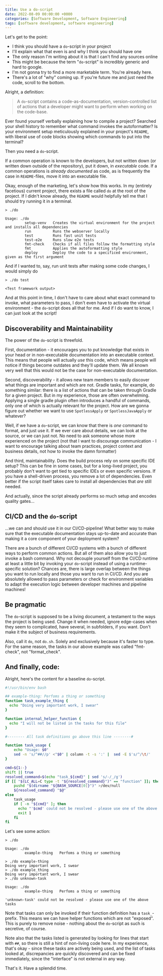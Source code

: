 ```yaml
---
title: Use a do-script
date: 2022-08-09 00:00:00 +0000
categories: [Software Development, Software Engineering]
tags: [software development, software engineering]
---
```


Let's get to the point:

- I think you should have a `do`-script in your project
- I'll explain what that even is and why I think you should have one
- The only reason I'm writing about it is that I can't find any sources online
- This might be because the term "`do`-script" is incredibly generic and hard to google.
- I'm not gonna try to find a more marketable term. You're already here.
- There's a lot of "why" coming up. If you're future me and just need the code, scroll to the bottom.

Alright, a definition:

> A `do`-script contains a code-as-documentation, version-controlled list of actions that a developer might want to perform when working on the code-base.

Ever found yourself verbally explaining how to compile a project? Searched your shell history to remember what command invokes the autoformatter? Is your environment setup meticulously explained in your project's `README`, with liberal use of code blocks showing which commands to put into the terminal?

Then you need a `do`-script.

If a common operation is known to the developers, but not written down (or written down outside of the repository), put it down, in _executable_ code. If a common operations is _already documented_ as code, as is frequently the case in `README`-files, move it into an executable file.

Okay, enough of the marketing, let's show how this works. In my (entirely facetious) current project, there exists a file called `do` at the root of the project. If I didn't know already, the `README` would helpfully tell me that I should try running it in a terminal.

```
> ./do

Usage: ./do
         setup-venv   Creates the virtual environment for the project and installs all dependencies
         run          Runs the webserver locally
         test         Runs fast unit tests
         test-e2e     Runs slow e2e tests  
         fmt-check    Checks if all files follow the formatting style
         fmt          Applies the autoformatting style
         deploy       Deploy the code to a specificed environment, given as the first argument
```

And if I wanted to, say, run unit tests after making some code changes, I would simply do

```
> ./do test

<Test framework output>
```

And at this point in time, I don't have to care about what exact command to invoke, what parameters to pass, I don't even have to activate the virtual environment - the `do`-script does all that for me. And if I do want to know, I can just look at the script!


## Discoverability and Maintainability

The power of the `do`-script is threefold.

First, documentation - it encourages you to put knowledge that exists in your head or in non-executable documentation into an executable context.
This means that people will actually _use_ this code, which means people will notice if things become outdates and they'll update them.
We all known very well that this would not be the case for non-executable documentation.

Second, discoverability - it allows new team members to easily discover what things are important and which are not. Gradle tasks, for example, do something similar: there is a list of actions that can be taken through Gradle for a given project. But in my experience, those are often overwhelming. Applying a single gradle plugin often introduces a handful of commands, only one of which is actually relevant for the project. How are we gonna figure out whether we want to use `SpotlessApply` or `SpotlessJavaApply` or whatever?

Well, if we have a `do`-script, we can know that there is _one_ command to format, and just use it. If we ever care about details, we can look at the source, or we can just not. No need to ask someone whose more experienced on the project (not that I want to discourage communication - I want to encourage talking about team practices, project context and business details, not how to invoke the damn formatter)

And third, maintainability. Does the build process rely on some specific IDE setup? This can be fine in some cases, but for a long-lived project, you probably don't want to get tied to specific IDEs or even specific versions. If you have a shell-driven process, you remove a lot of dependencies. Even better if the script itself takes care to install all dependencies that _are_ still needed.

And actually, since the script already performs so much setup and encodes quality gates...

## CI/CD and the `do`-script

...we can and should use it in our CI/CD-pipeline! What better way to make sure that the executable documentation stays up-to-date and accurate than making it a core component of your deployment system?

There are a bunch of different CI/CD systems with a bunch of different ways to perform common actions. But all of them also allow you to just invoke a bash command. Why not decouple yourself from the CI/CD runtime at least a little bit by invoking your `do`-script instead of using a runtime-specific solution? Chances are, there is large overlap between the things you want to run locally and those you want to run in CI/CD. And you are absolutely allowed to pass parameters or check for environment variables to adapt the execution logic between developer machines and pipeline machines!


## Be pragmatic

The `do`-script is supposed to be a living document, a testament to the ways the project is being used. Change it when needed, ignore edge-cases when they seem to complicated, have several, in subfolders, if you want. Don't make it the subject of business requirements.

Also, call it `do`, not `do.sh`. Solely and exclusively because it's faster to type. For the same reason, the tasks in our above example was called "fmt-check", not "format_check".


## And finally, code:

Alright, here's the content for a baseline `do`-script.

```bash
#!/usr/bin/env bash

## example-thing: Perfoms a thing or something
function task_example_thing {
  echo "Doing very important work, I swear"
}

function internal_helper_function {
  echo "I will not be listed in the tasks for this file"
}

#-------- All task definitions go above this line --------#

function task_usage {
    echo "Usage: $0"
    sed -n 's/^##//p' <"$0" | column -t -s ':' |  sed -E $'s/^/\t/'
}

cmd=${1:-}
shift || true
resolved_command=$(echo "task_${cmd}" | sed 's/-/_/g')
if [[ "$(LC_ALL=C type -t "${resolved_command}")" == "function" ]]; then
    pushd "$(dirname "${BASH_SOURCE[0]}")" >/dev/null
    ${resolved_command} "$@"
else
    task_usage
    if [ -n "${cmd}" ]; then
      echo "'$cmd' could not be resolved - please use one of the above tasks"
      exit 1
    fi
fi
```

Let's see some action:

```
> ./do

Usage: ./do
         example-thing   Perfoms a thing or something

> ./do example-thing
Doing very important work, I swear
> ./do example_thing
Doing very important work, I swear
> ./do unknown-task

Usage: ./do
         example-thing   Perfoms a thing or something

'unknown-task' could not be resolved - please use one of the above tasks
```

Note that tasks can only be invoked if their function definition has a `task_`-prefix. This means we can have helper functions which are not "exposed". This is purely to remove noise - nothing about the `do`-script as such is secretive, of course.

Note also that the tasks listed is generated by looking for lines that start with `##`, so there is still a hint of non-living code here. In my experience, that's okay - since these tasks are actively being used, and the list of tasks looked at, discrepancies are quickly discovered and can be fixed immediately, since the "interface" is not external in any way. 

That's it. Have a splendid time.